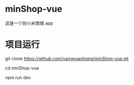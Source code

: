 # minShop-vue

这是一个防小米商城 app

# 项目运行

git clone https://github.com/yangyuanhong/minShop-vue.git

cd minShop-vue

npm run dev
